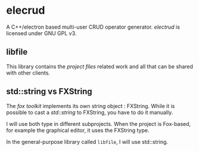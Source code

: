 # elecrud 

A C++/electron based multi-user CRUD operator generator.
*electrud* is licensed under GNU GPL v3.

## libfile

This library contains the *project files* related work and all that can be
shared with other clients.

## std::string vs FXString

The *fox toolkit* implements its own string object : FXString. While it is
possible to cast a *std::string* to FXString, you have to do it manually.

I will use both type in different subprojects. When the project is Fox-based,
for example the graphical editor, it uses the FXString type.

In the general-purpose library called `libfile`, I will use std::string.
